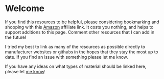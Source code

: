 # Welcome
If you find this resources to be helpful, please considering bookmarking and shopping with this [Amazon](https://amzn.to/3TLXj6j) affiliate link. It costs you nothing, and helps to support additions to this page.
Comment other resources that I can add in the future!

I tried my best to link as many of the resources as possible directly to manufacturer websites or githubs in the hopes that they stay the most up to date. If you find an issue with something please let me know.

If you have any ideas on what types of material should be linked here, please let [me know]([https://github.com/dtjager](https://github.com/dtjager/3D-Printing-Resources/discussions)https://github.com/dtjager/3D-Printing-Resources/discussions)!

